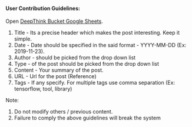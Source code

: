 #### User Contribution Guidelines:

Open [DeepThink Bucket Google Sheets](https://docs.google.com/spreadsheets/d/1MVLQO341_zALN4gmkMLMwiC5_ZamJ7DhGiHACmzCpJA/edit#gid=0).

1. Title - Its a precise header which makes the post interesting. Keep it simple.
2. Date - Date should be specified in the said format - YYYY-MM-DD (Ex: 2019-11-23). 
3. Author - should be picked from the drop down list
4. Type - of the post should be picked from the drop down list
5. Content - Your summary of the post.
6. URL - Url for the post (Reference)
7. Tags - If any specify. For multiple tags use comma separation (Ex: tensorflow, tool, library)


Note:

1. Do not modify others / previous content.
2. Failure to comply the above guidelines will break the system 